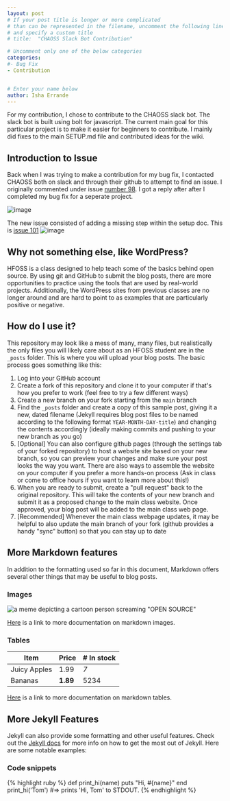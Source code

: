 ```yaml
---
layout: post
# If your post title is longer or more complicated
# than can be represented in the filename, uncomment the following line
# and specify a custom title
# title:  "CHAOSS Slack Bot Contribution" 

# Uncomment only one of the below categories
categories: 
#- Bug Fix
- Contribution


# Enter your name below
author: Isha Errande 
---
```


For my contribution, I chose to contribute to the CHAOSS slack bot. The slack bot is built using bolt for javascript. The current main goal for this particular project is to make it easier for beginners to contribute. 
I mainly did fixes to the main SETUP.md file and contributed ideas for the wiki. 

## Introduction to Issue 
Back when I was trying to make a contribution for my bug fix, I contacted CHAOSS both on slack and through their github to attempt to find an issue. I originally commented under issue [number 98](https://github.com/chaoss/chaoss-slack-bot/issues/98). I got a reply after after I completed my bug fix for a seperate project. 

![image](https://github.com/ise8933/hfoss2024-blogs/assets/90360951/2913d295-d791-4eed-9048-551cf70da592)

The new issue consisted of adding a missing step within the setup doc. This is [issue 101](https://github.com/chaoss/chaoss-slack-bot/issues/101)
![image](https://github.com/ise8933/hfoss2024-blogs/assets/90360951/f950660a-2ff9-44af-9d85-75247e00b557)


## Why not something else, like WordPress?
HFOSS is a class designed to help teach some of the basics behind open source. By using git and GitHub to submit the blog posts, there are more opportunities to practice using the tools that are used by real-world projects. Additionally, the WordPress sites from previous classes are no longer around and are hard to point to as examples that are particularly positive or negative.

## How do I use it?
This repository may look like a mess of many, many files, but realistically the only files you will likely care about as an HFOSS student are in the `_posts` folder. This is where you will upload your blog posts. The basic process goes something like this:

1. Log into your GitHub account
2. Create a fork of this repository and clone it to your computer if that's how you prefer to work (feel free to try a few different ways)
3. Create a new branch on your fork starting from the `main` branch
4. Find the `_posts` folder and create a copy of this sample post, giving it a new, dated filename (Jekyll requires blog post files to be named according to the following format `YEAR-MONTH-DAY-title`) and changing the contents accordingly (ideally making commits and pushing to your new branch as you go)
5. [Optional] You can also configure github pages (through the settings tab of your forked repository) to host a website site based on your new branch, so you can preview your changes and make sure your post looks the way you want. There are also ways to assemble the website on your computer if you prefer a more hands-on process (Ask in class or come to office hours if you want to learn more about this!) 
6. When you are ready to submit, create a "pull request" back to the original repository. This will take the contents of your new branch and submit it as a proposed change to the main class website. Once approved, your blog post will be added to the main class web page.
7. [Recommended] Whenever the main class webpage updates, it may be helpful to also update the main branch of your fork (github provides a handy "sync" button) so that you can stay up to date



## More Markdown features
In addition to the formatting used so far in this document, Markdown offers several other things that may be useful to blog posts. 

### Images

![a meme depicting a cartoon person screaming "OPEN SOURCE"](https://ankitrokdeonsns.github.io/assets/img/open_source.jpeg)


[Here](https://www.markdownguide.org/basic-syntax/#images-1) is a link to more documentation on markdown images.

### Tables

| Item         | Price    | # In stock |
| ------------ | -------- | ---------- |
| Juicy Apples | 1.99     | *7*        |
| Bananas      | **1.89** | 5234       |

[Here](https://www.markdownguide.org/extended-syntax/#tables) is a link to more documentation on markdown tables.

## More Jekyll Features
Jekyll can also provide some formatting and other useful features. Check out the [Jekyll docs][jekyll-docs] for more info on how to get the most out of Jekyll. Here are some notable examples:


### Code snippets

{% highlight ruby %}
def print_hi(name)
  puts "Hi, #{name}"
end
print_hi('Tom')
#=> prints 'Hi, Tom' to STDOUT.
{% endhighlight %}


[jekyll-docs]: https://jekyllrb.com/docs/home

